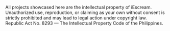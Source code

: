 All projects showcased here are the intellectual property of iEscream. Unauthorized use, reproduction, or claiming as your own without consent is strictly prohibited and may lead to legal action under copyright law.
Republic Act No. 8293 — The Intellectual Property Code of the Philippines.
